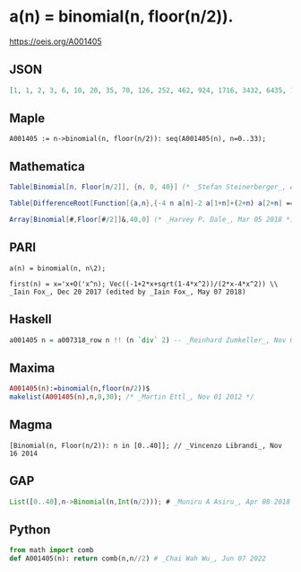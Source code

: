 # a\(n\) \= binomial\(n, floor\(n/2\)\)\.
https://oeis.org/A001405
## JSON
```JSON
[1, 1, 2, 3, 6, 10, 20, 35, 70, 126, 252, 462, 924, 1716, 3432, 6435, 12870, 24310, 48620, 92378, 184756, 352716, 705432, 1352078, 2704156, 5200300, 10400600, 20058300, 40116600, 77558760, 155117520, 300540195, 601080390, 1166803110]
```
## Maple
```Maple
A001405 := n->binomial(n, floor(n/2)): seq(A001405(n), n=0..33);
```
## Mathematica
```Mathematica
Table[Binomial[n, Floor[n/2]], {n, 0, 40}] (* _Stefan Steinerberger_, Apr 08 2006 *)
```
```Mathematica
Table[DifferenceRoot[Function[{a,n},{-4 n a[n]-2 a[1+n]+(2+n) a[2+n] == 0,a[1] == 1,a[2] == 1}]][n], {n, 30}] (* _Luciano Ancora_, Jul 08 2015 *)
```
```Mathematica
Array[Binomial[#,Floor[#/2]]&,40,0] (* _Harvey P. Dale_, Mar 05 2018 *)
```
## PARI
```PARI
a(n) = binomial(n, n\2);
```
```PARI
first(n) = x='x+O('x^n); Vec((-1+2*x+sqrt(1-4*x^2))/(2*x-4*x^2)) \\ _Iain Fox_, Dec 20 2017 (edited by _Iain Fox_, May 07 2018)
```
## Haskell
```Haskell
a001405 n = a007318_row n !! (n `div` 2) -- _Reinhard Zumkeller_, Nov 09 2011
```
## Maxima
```Maxima
A001405(n):=binomial(n,floor(n/2))$
makelist(A001405(n),n,0,30); /* _Martin Ettl_, Nov 01 2012 */
```
## Magma
```Magma
[Binomial(n, Floor(n/2)): n in [0..40]]; // _Vincenzo Librandi_, Nov 16 2014
```
## GAP
```GAP
List([0..40],n->Binomial(n,Int(n/2))); # _Muniru A Asiru_, Apr 08 2018
```
## Python
```Python
from math import comb
def A001405(n): return comb(n,n//2) # _Chai Wah Wu_, Jun 07 2022
```
